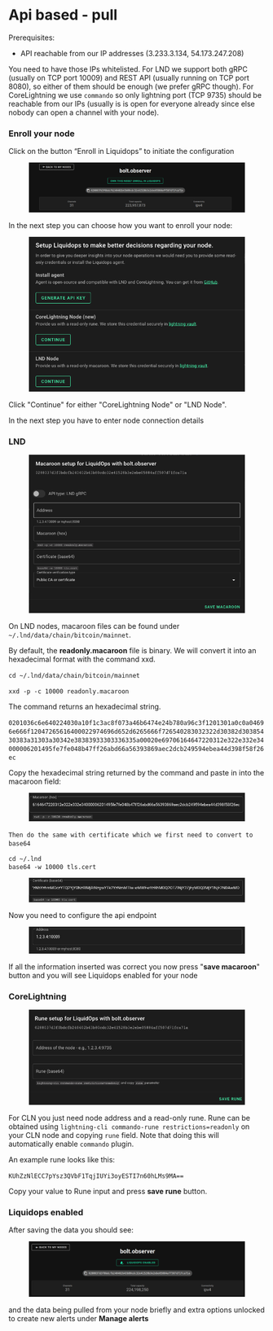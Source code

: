 # Api based - pull

Prerequisites:

* API reachable from our IP addresses (3.233.3.134, 54.173.247.208)

You need to have those IPs whitelisted. For LND we support both gRPC (usually on TCP port 10009) and REST API (usually running on TCP port 8080), so either of them should be enough (we prefer gRPC though).
For CoreLightning we use `commando` so only lightning port (TCP 9735) should be reachable from our IPs (usually is is open for everyone already since else nobody can open a channel with your node).

### Enroll your node

Click on the button “Enroll in Liquidops” to initiate the configuration

<figure><img src="../../.gitbook/assets/node-view.png" alt=""><figcaption></figcaption></figure>

In the next step you can choose how you want to enroll your node:

<figure><img src="../../.gitbook/assets/liquidops-menu.png" alt=""><figcaption></figcaption></figure>

Click "Continue" for either "CoreLightning Node" or "LND Node".

In the next step you have to enter node connection details&#x20;

### LND

<figure><img src="../../.gitbook/assets/macaroon-config.png" alt=""><figcaption></figcaption></figure>

On LND nodes, macaroon files can be found under `~/.lnd/data/chain/bitcoin/mainnet`.&#x20;

By default, the **readonly.macaroon** file is binary. We will convert it into an hexadecimal format with the command xxd.

`cd ~/.lnd/data/chain/bitcoin/mainnet`

`xxd -p -c 10000 readonly.macaroon`

The command returns an hexadecimal string.

`0201036c6e640224030a10f1c3ac8f073a46b6474e24b780a96c3f1201301a0c0a04696e666f12047265616400022974696d652d6265666f726540283032322d30382d30385430383a31303a30342e38383933303336335a00020e69706164647220312e322e332e34000006201495fe7fe048b47ff26abd66a56393869aec2dcb249594ebea44d398f58f26ec`

Copy the hexadecimal string returned by the command and paste in into the macaroon field:

<figure><img src="../../.gitbook/assets/macaroon.png" alt=""><figcaption></figcaption></figure>

`Then do the same with certificate which we first need to convert to base64`

```
cd ~/.lnd
base64 -w 10000 tls.cert
```

<figure><img src="../../.gitbook/assets/certificate.png" alt=""><figcaption></figcaption></figure>

Now you need to configure  the api endpoint

<figure><img src="../../.gitbook/assets/address.png" alt=""><figcaption></figcaption></figure>

If all the information inserted was correct you now press "**save macaroon**" button and you will see Liquidops enabled for your node

### CoreLightning

<figure><img src="../../.gitbook/assets/rune-config.png" alt=""><figcaption></figcaption></figure>

For CLN you just need node address and a read-only rune. Rune can be obtained using `lightning-cli commando-rune restrictions=readonly` on your CLN node and copying `rune` field.
Note that doing this will automatically enable `commando` plugin.

An example rune looks like this:

`KUhZzNlECC7pYsz3QVbF1TqjIUYi3oyESTI7n60hLMs9MA==`

Copy your value to Rune input and press **save rune** button.

### Liquidops enabled

After saving the data you should see:

<figure><img src="../../.gitbook/assets/node-enabled.png" alt=""><figcaption></figcaption></figure>

and the data being pulled from your node briefly and extra options unlocked to create new alerts under **Manage alerts**
